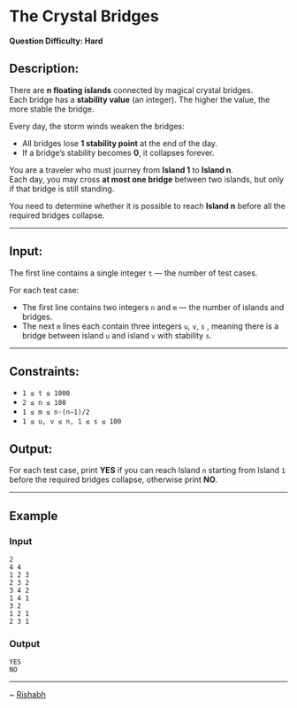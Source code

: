 # The Crystal Bridges  

**Question Difficulty: Hard**  

## Description:  

There are **n floating islands** connected by magical crystal bridges.  
Each bridge has a **stability value** (an integer). The higher the value, the more stable the bridge.  

Every day, the storm winds weaken the bridges:

- All bridges lose **1 stability point** at the end of the day.
- If a bridge’s stability becomes **0**, it collapses forever.  

You are a traveler who must journey from **Island 1** to **Island n**.  
Each day, you may cross **at most one bridge** between two islands, but only if that bridge is still standing.  

You need to determine whether it is possible to reach **Island n** before all the required bridges collapse.  

---

## Input:  

The first line contains a single integer `t`  — the number of test cases.  

For each test case:

- The first line contains two integers `n` and `m` — the number of islands and bridges.  
- The next `m` lines each contain three integers `u`, `v`, `s` , meaning there is a bridge between island `u` and island `v` with stability `s`.  

---

## Constraints: 
- `1 ≤ t ≤ 1000`
-  `2 ≤ n ≤ 100`
- `1 ≤ m ≤ n·(n−1)/2`
- `1 ≤ u, v ≤ n, 1 ≤ s ≤ 100`

## Output:  

For each test case, print **YES** if you can reach Island `n` starting from Island `1` before the required bridges collapse, otherwise print **NO**.  

---

## Example

### Input

```
2
4 4
1 2 3
2 3 2
3 4 2
1 4 1
3 2
1 2 1
2 3 1
```

### Output
```
YES
NO
```

---
~ <a href=https://github.com/r1shu-R> Rishabh </a>